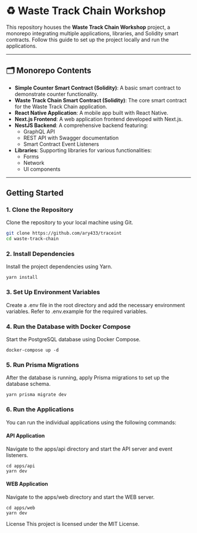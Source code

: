 # ♻️ Waste Track Chain Workshop  

This repository houses the **Waste Track Chain Workshop** project, a monorepo integrating multiple applications, libraries, and Solidity smart contracts. Follow this guide to set up the project locally and run the applications.  

---

## 🗂️ Monorepo Contents  

- **Simple Counter Smart Contract (Solidity)**: A basic smart contract to demonstrate counter functionality.  
- **Waste Track Chain Smart Contract (Solidity)**: The core smart contract for the Waste Track Chain application.  
- **React Native Application**: A mobile app built with React Native.  
- **Next.js Frontend**: A web application frontend developed with Next.js.  
- **NestJS Backend**: A comprehensive backend featuring:  
  - GraphQL API  
  - REST API with Swagger documentation  
  - Smart Contract Event Listeners  
- **Libraries**: Supporting libraries for various functionalities:  
  - Forms  
  - Network  
  - UI components  

---
## Getting Started

### 1. Clone the Repository

Clone the repository to your local machine using Git.

```bash
git clone https://github.com/ary433/traceint
cd waste-track-chain
```

### 2. Install Dependencies

Install the project dependencies using Yarn.

```
yarn install
```

### 3. Set Up Environment Variables

Create a .env file in the root directory and add the necessary environment variables. Refer to .env.example for the required variables.

### 4. Run the Database with Docker Compose

Start the PostgreSQL database using Docker Compose.

```
docker-compose up -d
```

### 5. Run Prisma Migrations

After the database is running, apply Prisma migrations to set up the database schema.

```
yarn prisma migrate dev
```

### 6. Run the Applications

You can run the individual applications using the following commands:

#### API Application

Navigate to the apps/api directory and start the API server and event listeners.

```
cd apps/api
yarn dev
```

#### WEB Application

Navigate to the apps/web directory and start the WEB server.

```
cd apps/web
yarn dev
```

License
This project is licensed under the MIT License.
